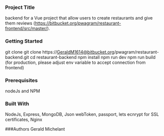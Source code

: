 ### Project Title
backend for a Vue project that allow users to create restaurants and give them reviews (https://bitbucket.org/pwagram/restaurant-frontend/src/master/). 

### Getting Started
  git clone git clone https://GeraldM1614@bitbucket.org/pwagram/restaurant-backend.git
  cd restaurant-backend
  npm install
npm run dev
npm run build (for production, please adjust env variable to accept connection from frontend)

### Prerequisites
  nodeJs and NPM

### Built With
  NodeJs, Express, MongoDB, Json webToken, passport, lets ecnrypt for SSL certificates,  Nginx

###Authors
  Gerald Michelant